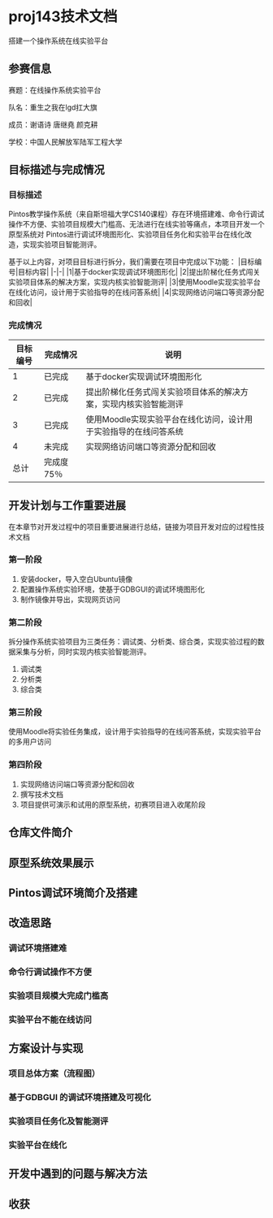 # proj143技术文档
搭建一个操作系统在线实验平台
## 参赛信息
赛题：在线操作系统实验平台

队名：重生之我在lgd扛大旗

成员：谢语诗 唐继堯 颜克耕

学校：中国人民解放军陆军工程大学
## 目标描述与完成情况
### 目标描述
Pintos教学操作系统（来自斯坦福大学CS140课程）存在环境搭建难、命令行调试操作不方便、实验项目规模大门槛高、无法进行在线实验等痛点，本项目开发一个原型系统对 Pintos进行调试环境图形化、实验项目任务化和实验平台在线化改造，实现实验项目智能测评。

基于以上内容，对项目目标进行拆分，我们需要在项目中完成以下功能：
|目标编号|目标内容|
|-|-|
|1|基于docker实现调试环境图形化|
|2|提出阶梯化任务式闯关实验项目体系的解决方案，实现内核实验智能测评|
|3|使用Moodle实现实验平台在线化访问，设计用于实验指导的在线问答系统|
|4|实现网络访问端口等资源分配和回收|
### 完成情况
|目标编号|完成情况|说明|
|-|-|-|
|1|已完成|基于docker实现调试环境图形化|
|2|已完成|提出阶梯化任务式闯关实验项目体系的解决方案，实现内核实验智能测评|
|3|已完成|使用Moodle实现实验平台在线化访问，设计用于实验指导的在线问答系统|
|4|未完成|实现网络访问端口等资源分配和回收|
|总计|完成度75％||
## 开发计划与工作重要进展
在本章节对开发过程中的项目重要进展进行总结，链接为项目开发对应的过程性技术文档
### 第一阶段
1.	安装docker，导入空白Ubuntu镜像
2.	配置操作系统实验环境，使基于GDBGUI的调试环境图形化
3.	制作镜像并导出，实现网页访问
### 第二阶段
拆分操作系统实验项目为三类任务：调试类、分析类、综合类，实现实验过程的数据采集与分析，同时实现内核实验智能测评。
1.	调试类
2.	分析类
3.	综合类
### 第三阶段
使用Moodle将实验任务集成，设计用于实验指导的在线问答系统，实现实验平台的多用户访问
### 第四阶段
1.	实现网络访问端口等资源分配和回收
2.	撰写技术文档
3.	项目提供可演示和试用的原型系统，初赛项目进入收尾阶段
## 仓库文件简介
## 原型系统效果展示
## Pintos调试环境简介及搭建
## 改造思路
### 调试环境搭建难
### 命令行调试操作不方便
### 实验项目规模大完成门槛高
### 实验平台不能在线访问
## 方案设计与实现
### 项目总体方案（流程图）
### 基于GDBGUI 的调试环境搭建及可视化
### 实验项目任务化及智能测评
### 实验平台在线化
## 开发中遇到的问题与解决方法
## 收获
